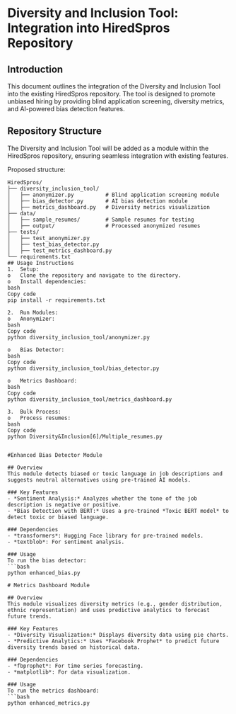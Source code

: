 
# Diversity and Inclusion Tool: Integration into HiredSpros Repository

## Introduction
This document outlines the integration of the Diversity and Inclusion Tool into the existing HiredSpros repository. The tool is designed to promote unbiased hiring by providing blind application screening, diversity metrics, and AI-powered bias detection features.

## Repository Structure
The Diversity and Inclusion Tool will be added as a module within the HiredSpros repository, ensuring seamless integration with existing features.

Proposed structure:
```plaintext
HiredSpros/
├── diversity_inclusion_tool/
│   ├── anonymizer.py          # Blind application screening module
│   ├── bias_detector.py       # AI bias detection module
│   ├── metrics_dashboard.py   # Diversity metrics visualization
├── data/
│   ├── sample_resumes/        # Sample resumes for testing
│   ├── output/                # Processed anonymized resumes
├── tests/
│   ├── test_anonymizer.py
│   ├── test_bias_detector.py
│   ├── test_metrics_dashboard.py
└── requirements.txt
## Usage Instructions
1.	Setup:
o	Clone the repository and navigate to the directory.
o	Install dependencies:
bash
Copy code
pip install -r requirements.txt

2.	Run Modules:
o	Anonymizer:
bash
Copy code
python diversity_inclusion_tool/anonymizer.py

o	Bias Detector:
bash
Copy code
python diversity_inclusion_tool/bias_detector.py

o	Metrics Dashboard:
bash
Copy code
python diversity_inclusion_tool/metrics_dashboard.py

3.	Bulk Process:
o	Process resumes:
bash
Copy code
python Diversity&Inclusion[6]/Multiple_resumes.py


#Enhanced Bias Detector Module

## Overview
This module detects biased or toxic language in job descriptions and suggests neutral alternatives using pre-trained AI models.

### Key Features
- *Sentiment Analysis:* Analyzes whether the tone of the job description is negative or positive.
- *Bias Detection with BERT:* Uses a pre-trained *Toxic BERT model* to detect toxic or biased language.

### Dependencies
- *transformers*: Hugging Face library for pre-trained models.
- *textblob*: For sentiment analysis.

### Usage
To run the bias detector:
```bash
python enhanced_bias.py

# Metrics Dashboard Module

## Overview
This module visualizes diversity metrics (e.g., gender distribution, ethnic representation) and uses predictive analytics to forecast future trends.

### Key Features
- *Diversity Visualization:* Displays diversity data using pie charts.
- *Predictive Analytics:* Uses *Facebook Prophet* to predict future diversity trends based on historical data.

### Dependencies
- *fbprophet*: For time series forecasting.
- *matplotlib*: For data visualization.

### Usage
To run the metrics dashboard:
```bash
python enhanced_metrics.py
